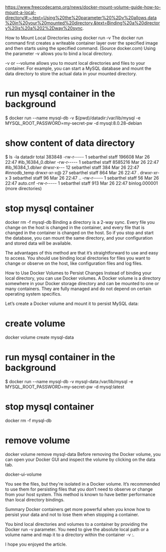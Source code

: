 https://www.freecodecamp.org/news/docker-mount-volume-guide-how-to-mount-a-local-directory/#:~:text=Using%20the%20parameter%20%2Dv%20allows,data%20in%20your%20mounted%20directory.&text=Binding%20a%20directory%20is%20a%202%2Dway%20sync.

How to Mount Local Directories using docker run -v
The docker run command first creates a writeable container layer over the specified image and then starts using the specified command. (Source docker.com)
Using the parameter -v allows you to bind a local directory.

-v or --volume allows you to mount local directories and files to your container. For example, you can start a MySQL database and mount the data directory to store the actual data in your mounted directory.

# run mysql container in the background

$ docker run --name mysql-db -v $(pwd)/datadir:/var/lib/mysql -e MYSQL_ROOT_PASSWORD=my-secret-pw -d mysql:8.0.28-debian

# show content of data directory
$ ls -la datadir
total 383848
-rw-r-----    1 sebarthel  staff    196608 Mar 26 22:47 #ib_16384_0.dblwr
-rw-r-----    1 sebarthel  staff   8585216 Mar 26 22:47 #ib_16384_1.dblwr
drwxr-x---   12    sebarthel  staff       384 Mar 26 22:47 #innodb_temp
drwxr-xr-x@  27 sebarthel  staff       864 Mar 26 22:47 .
drwxr-xr-x    3 sebarthel  staff        96 Mar 26 22:47 ..
-rw-r-----    1 sebarthel  staff        56 Mar 26 22:47 auto.cnf
-rw-r-----    1 sebarthel  staff       913 Mar 26 22:47 binlog.000001
(more directories)

# stop mysql container
docker rm -f mysql-db
Binding a directory is a 2-way sync. Every file you change on the host is changed in the container, and every file that is changed in the container is changed on the host. So if you stop and start the database, you can mount the same directory, and your configuration and stored data will be available.

The advantages of this method are that it’s straightforward to use and easy to access. You should use binding local directories for files you want to change or observe on the host, like configuration files and log files.

How to Use Docker Volumes to Persist Changes
Instead of binding your local directory, you can use Docker volumes. A Docker volume is a directory somewhere in your Docker storage directory and can be mounted to one or many containers. They are fully managed and do not depend on certain operating system specifics.

Let’s create a Docker volume and mount it to persist MySQL data:

# create volume
docker volume create mysql-data

# run mysql container in the background
$ docker run --name mysql-db -v mysql-data:/var/lib/mysql -e MYSQL_ROOT_PASSWORD=my-secret-pw -d mysql:latest

# stop mysql container
docker rm -f mysql-db

# remove volume
docker volume remove mysql-data
Before removing the Docker volume, you can open your Docker GUI and inspect the volume by clicking on the data tab.

docker-ui-volume

You see the files, but they're isolated in a Docker volume. It’s recommended to use them for persisting files that you don’t need to observe or change from your host system. This method is known to have better performance than local directory bindings.

Summary
Docker containers get more powerful when you know how to persist your data and not to lose them when stopping a container.

You bind local directories and volumes to a container by providing the Docker run -v parameter. You need to give the absolute local path or a volume name and map it to a directory within the container -v <source>:<target>.

I hope you enjoyed the article.